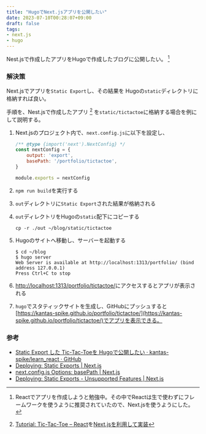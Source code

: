 ```yaml
---
title: "HugoでNext.jsアプリを公開したい"
date: 2023-07-10T00:28:07+09:00
draft: false
tags:
- next.js
- hugo
---
```


Nest.jsで作成したアプリをHugoで作成したブログに公開したい。 [^1]

<!--more-->

### 解決策

Next.jsでアプリを`Static Export`し、その結果を Hugoの`static`ディレクトリに格納すれば良い。

手順を、Nest.jsで作成したアプリ [^2] を`static/tictactoe`に格納する場合を例にして説明する。

1. Next.jsのプロジェクト内で、`next.config.js`に以下を設定し、

    ~~~js
    /** @type {import('next').NextConfig} */
    const nextConfig = {
        output: 'export',
        basePath: '/portfolio/tictactoe',
    }

    module.exports = nextConfig
    ~~~

2. `npm run build`を実行する
3. `out`ディレクトリに`Static Export`された結果が格納される
4. `out`ディレクトリをHugoの`static`配下にコピーする

    ~~~shell
    cp -r ./out ~/blog/static/tictactoe
    ~~~

5. Hugoのサイトへ移動し、サーバーを起動する

   ~~~shell
   $ cd ~/blog
   $ hugo server
   Web Server is available at http://localhost:1313/portfolio/ (bind address 127.0.0.1)
   Press Ctrl+C to stop
   ~~~

6. [http://localhost:1313/portfolio/tictactoe/](http://localhost:1313/portfolio/tictactoe/)にアクセスするとアプリが表示される

7. `hugo`でスタティックサイトを生成し、GitHubにプッシュすると [https://kantas-spike.github.io/portfolio/tictactoe/](https://kantas-spike.github.io/portfolio/tictactoe/)でアプリを表示できる。

### 参考

- [Static Export した Tic-Tac-Toeを Hugoで公開したい · kantas-spike/learn_react · GitHub](https://github.com/kantas-spike/learn_react/blob/main/memo/03-02_react_tutorial_tic-tac-toe.md#static-export-%E3%81%97%E3%81%9F-tic-tac-toe%E3%82%92-hugo%E3%81%A7%E5%85%AC%E9%96%8B%E3%81%97%E3%81%9F%E3%81%84)
- [Deploying: Static Exports | Next.js](https://nextjs.org/docs/app/building-your-application/deploying/static-exports)
- [next.config.js Options: basePath | Next.js](https://nextjs.org/docs/app/api-reference/next-config-js/basePath)
- [Deploying: Static Exports - Unsupported Features | Next.js](https://nextjs.org/docs/app/building-your-application/deploying/static-exports#unsupported-features)

[^1]: Reactでアプリを作成しようと勉強中。その中でReactは生で使わずにフレームワークを使うように推奨されていたので、Next.jsを使うようにした。
[^2]: [Tutorial: Tic-Tac-Toe – React](https://react.dev/learn/tutorial-tic-tac-toe)を[Next.jsを利用して実装](https://github.com/kantas-spike/learn_react/tree/main/exercises/03-02_react_tutorial_tic-tac-toe)